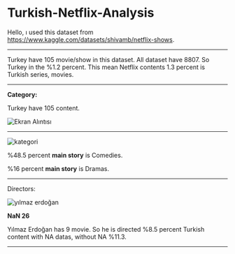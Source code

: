 # Turkish-Netflix-Analysis

Hello, ı used this dataset from https://www.kaggle.com/datasets/shivamb/netflix-shows.

***********************************************************************************************************************************************************

Turkey have 105 movie/show in this dataset. All dataset have 8807. So Turkey in the %1.2 percent. This mean Netflix contents 1.3 percent is Turkish series, movies.

-------------------------------------------------------------------

**Category:** 

Turkey have 105 content.

![Ekran Alıntısı](https://user-images.githubusercontent.com/83331577/188179563-4c7aa024-e6ab-4088-b07e-87d349884cdc.PNG)

-------------------------------------------------------------------

![kategori](https://user-images.githubusercontent.com/83331577/188179810-8fda3ce5-c626-4902-9154-e8a7de415d9a.PNG)

%48.5 percent **main story** is Comedies.

%16 percent **main story** is Dramas.

-------------------------------------------------------------------

Directors:

![yılmaz erdoğan](https://user-images.githubusercontent.com/83331577/188180394-a3c73b0c-2099-4c62-ad36-47cc48dec44c.PNG)

**NaN                                      26**

Yılmaz Erdoğan has 9 movie. So he is directed %8.5 percent Turkish content with NA datas, without NA %11.3.

***********************************************************************************************************************************************************
